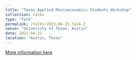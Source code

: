 ```yaml
---
title: "Texas Applied Microeconomics Students Workshop"
collection: talks
type: "Talk"
permalink: /talks/2023-04-21-talk-2
venue: "University of Texas, Austin"
date: 2023-04-21
location: "Austin, Texas"
---
```


[More information here](http://example2.com)


